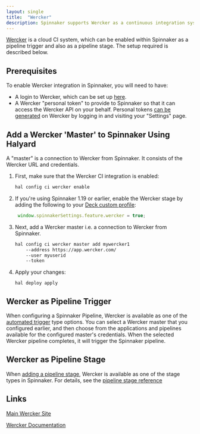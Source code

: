 ```yaml
---
layout: single
title:  "Wercker"
description: Spinnaker supports Wercker as a continuous integration system.
---
```




[Wercker](http://www.wercker.com) is a cloud CI system, which can be 
enabled within Spinnaker as a pipeline trigger and also as a pipeline stage. The setup required
is described below.

## Prerequisites

To enable Wercker integration in Spinnaker, you will need to have:
- A login to Wercker, which can be set up [here](https://app.wercker.com/).
- A Wercker "personal token" to provide to Spinnaker so that it can access 
the Wercker API on your behalf. Personal tokens [can be generated](https://devcenter.wercker.com/development/api/authentication/)
on Wercker by logging in and visiting your "Settings" page.

## Add a Wercker 'Master' to Spinnaker Using Halyard
A "master" is a connection to Wercker from Spinnaker. It consists of the Wercker URL 
and credentials.
1. First, make sure that the Wercker CI integration is enabled:

   ```bash
   hal config ci wercker enable
   ```

2. If you're using Spinnaker 1.19 or earlier, enable the Wercker stage by adding
the following to your [Deck custom profile](/reference/halyard/custom/#custom-profile-for-deck):

    ```js
     window.spinnakerSettings.feature.wercker = true;
    ```

3. Next, add a Wercker master i.e. a connection to Wercker from Spinnaker.
      ```bash
      hal config ci wercker master add mywercker1
          --address https://app.wercker.com/ 
          --user myuserid 
          --token
      ```

4. Apply your changes:

   `hal deploy apply`

## Wercker as Pipeline Trigger
When configuring a Spinnaker Pipeline, Wercker is available as one of the [automated
trigger](/guides/user/pipeline/managing-pipelines/#add-a-trigger) type options. You can
select a Wercker master that you configured earlier, and then choose from the applications and
pipelines available for the configured master's credentials. When the selected Wercker pipeline
completes, it will trigger the Spinnaker pipeline.

## Wercker as Pipeline Stage
When [adding a pipeline stage](/guides/user/pipeline/managing-pipelines/#add-a-stage), Wercker is
available as one of the stage types in Spinnaker. For details, see the
[pipeline stage reference](/reference/pipeline/stages/#wercker)

## Links
[Main Wercker Site](https://app.wercker.com)

[Wercker Documentation](https://devcenter.wercker.com/)
